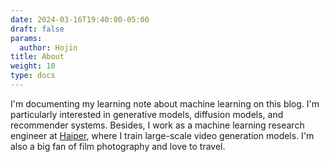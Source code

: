 ```yaml
---
date: 2024-03-16T19:40:00-05:00
draft: false
params:
  author: Hojin
title: About
weight: 10
type: docs
---
```


I'm documenting my learning note about machine learning on this blog. I'm particularly interested in generative models, diffusion models, and recommender systems. Besides, I work as a machine learning research engineer at [Haiper](https://haiper.ai/), where I train large-scale video generation models. I'm also a big fan of film photography and love to travel.